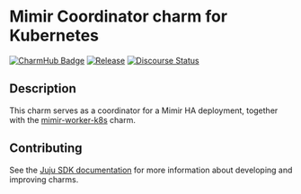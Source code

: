 # Mimir Coordinator charm for Kubernetes

[![CharmHub Badge](https://charmhub.io/mimir-coordinator-k8s/badge.svg)](https://charmhub.io/mimir-coordinator-k8s)
[![Release](https://github.com/canonical/mimir-coordinator-k8s-operator/actions/workflows/release.yaml/badge.svg)](https://github.com/canonical/mimir-coordinator-k8s-operator/actions/workflows/release.yaml)
[![Discourse Status](https://img.shields.io/discourse/status?server=https%3A%2F%2Fdiscourse.charmhub.io&style=flat&label=CharmHub%20Discourse)](https://discourse.charmhub.io)

## Description

This charm serves as a coordinator for a Mimir HA deployment, together with the [mimir-worker-k8s](https://github.com/canonical/mimir-worker-k8s-operator) charm.  

## Contributing

See the [Juju SDK documentation](https://juju.is/docs/sdk) for more information about developing and improving charms.
